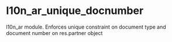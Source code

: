 l10n_ar_unique_docnumber
========================

l10n_ar module. Enforces unique constraint on document type and document number on res.partner object
